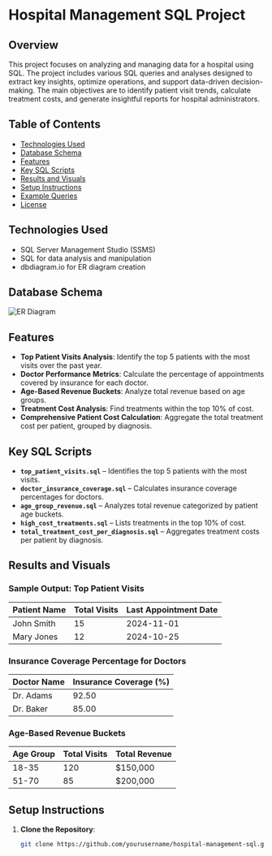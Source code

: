 # Hospital Management SQL Project

## Overview
This project focuses on analyzing and managing data for a hospital using SQL. The project includes various SQL queries and analyses designed to extract key insights, optimize operations, and support data-driven decision-making. The main objectives are to identify patient visit trends, calculate treatment costs, and generate insightful reports for hospital administrators.

## Table of Contents
- [Technologies Used](#technologies-used)
- [Database Schema](#database-schema)
- [Features](#features)
- [Key SQL Scripts](#key-sql-scripts)
- [Results and Visuals](#results-and-visuals)
- [Setup Instructions](#setup-instructions)
- [Example Queries](#example-queries)
- [License](#license)

## Technologies Used
- SQL Server Management Studio (SSMS)
- SQL for data analysis and manipulation
- dbdiagram.io for ER diagram creation

## Database Schema
![ER Diagram](HealthCase.drawio.svg)

## Features
- **Top Patient Visits Analysis**: Identify the top 5 patients with the most visits over the past year.
- **Doctor Performance Metrics**: Calculate the percentage of appointments covered by insurance for each doctor.
- **Age-Based Revenue Buckets**: Analyze total revenue based on age groups.
- **Treatment Cost Analysis**: Find treatments within the top 10% of cost.
- **Comprehensive Patient Cost Calculation**: Aggregate the total treatment cost per patient, grouped by diagnosis.

## Key SQL Scripts
- **`top_patient_visits.sql`** – Identifies the top 5 patients with the most visits.
- **`doctor_insurance_coverage.sql`** – Calculates insurance coverage percentages for doctors.
- **`age_group_revenue.sql`** – Analyzes total revenue categorized by patient age buckets.
- **`high_cost_treatments.sql`** – Lists treatments in the top 10% of cost.
- **`total_treatment_cost_per_diagnosis.sql`** – Aggregates treatment costs per patient by diagnosis.

## Results and Visuals
### Sample Output: Top Patient Visits
| Patient Name | Total Visits | Last Appointment Date |
|--------------|--------------|-----------------------|
| John Smith   | 15           | 2024-11-01            |
| Mary Jones   | 12           | 2024-10-25            |

### Insurance Coverage Percentage for Doctors
| Doctor Name | Insurance Coverage (%) |
|-------------|-------------------------|
| Dr. Adams   | 92.50                  |
| Dr. Baker   | 85.00                  |

### Age-Based Revenue Buckets
| Age Group | Total Visits | Total Revenue |
|-----------|--------------|---------------|
| 18-35     | 120          | $150,000      |
| 51-70     | 85           | $200,000      |

## Setup Instructions
1. **Clone the Repository**:
   ```bash
   git clone https://github.com/yourusername/hospital-management-sql.git
